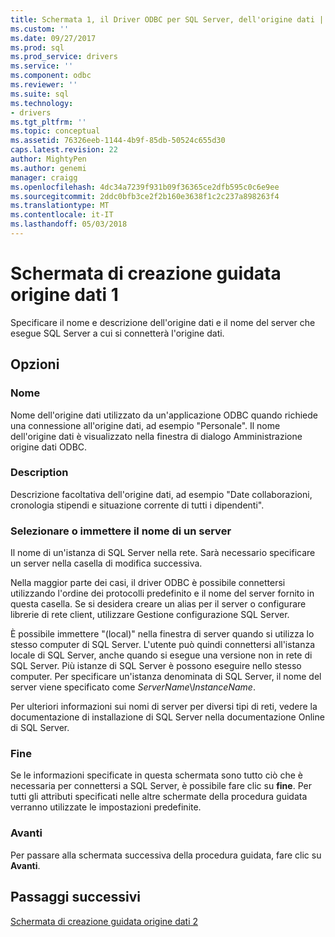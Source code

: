 ```yaml
---
title: Schermata 1, il Driver ODBC per SQL Server, dell'origine dati | Documenti Microsoft
ms.custom: ''
ms.date: 09/27/2017
ms.prod: sql
ms.prod_service: drivers
ms.service: ''
ms.component: odbc
ms.reviewer: ''
ms.suite: sql
ms.technology:
- drivers
ms.tgt_pltfrm: ''
ms.topic: conceptual
ms.assetid: 76326eeb-1144-4b9f-85db-50524c655d30
caps.latest.revision: 22
author: MightyPen
ms.author: genemi
manager: craigg
ms.openlocfilehash: 4dc34a7239f931b09f36365ce2dfb595c0c6e9ee
ms.sourcegitcommit: 2ddc0bfb3ce2f2b160e3638f1c2c237a898263f4
ms.translationtype: MT
ms.contentlocale: it-IT
ms.lasthandoff: 05/03/2018
---
```

# <a name="data-source-wizard-screen-1"></a>Schermata di creazione guidata origine dati 1

Specificare il nome e descrizione dell'origine dati e il nome del server che esegue SQL Server a cui si connetterà l'origine dati. 
    
## <a name="options"></a>Opzioni

### <a name="name"></a>Nome

Nome dell'origine dati utilizzato da un'applicazione ODBC quando richiede una connessione all'origine dati, ad esempio "Personale". Il nome dell'origine dati è visualizzato nella finestra di dialogo Amministrazione origine dati ODBC.

### <a name="description"></a>Description

Descrizione facoltativa dell'origine dati, ad esempio "Date collaborazioni, cronologia stipendi e situazione corrente di tutti i dipendenti".

### <a name="select-or-enter-a-server-name"></a>Selezionare o immettere il nome di un server

Il nome di un'istanza di SQL Server nella rete. Sarà necessario specificare un server nella casella di modifica successiva.

Nella maggior parte dei casi, il driver ODBC è possibile connettersi utilizzando l'ordine dei protocolli predefinito e il nome del server fornito in questa casella. Se si desidera creare un alias per il server o configurare librerie di rete client, utilizzare Gestione configurazione SQL Server.

È possibile immettere "(local)" nella finestra di server quando si utilizza lo stesso computer di SQL Server. L'utente può quindi connettersi all'istanza locale di SQL Server, anche quando si esegue una versione non in rete di SQL Server. Più istanze di SQL Server è possono eseguire nello stesso computer. Per specificare un'istanza denominata di SQL Server, il nome del server viene specificato come _ServerName_\\_InstanceName_.

Per ulteriori informazioni sui nomi di server per diversi tipi di reti, vedere la documentazione di installazione di SQL Server nella documentazione Online di SQL Server.

### <a name="finish"></a>Fine

Se le informazioni specificate in questa schermata sono tutto ciò che è necessaria per connettersi a SQL Server, è possibile fare clic su **fine**. Per tutti gli attributi specificati nelle altre schermate della procedura guidata verranno utilizzate le impostazioni predefinite.

### <a name="next"></a>Avanti

Per passare alla schermata successiva della procedura guidata, fare clic su **Avanti**.

## <a name="next-steps"></a>Passaggi successivi

[Schermata di creazione guidata origine dati 2](../../../connect/odbc/windows/dsn-wizard-2.md)
